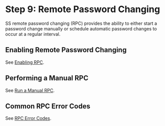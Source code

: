 [title]: # (9. Remote Password Changing)
[tags]: # (Remote Password Changing,RPC)
[priority]: # (1009)

# Step 9: Remote Password Changing

SS remote password changing (RPC) provides the ability to either start a password change manually or schedule automatic password changes to occur at a regular interval.

## Enabling Remote Password Changing

See [Enabling RPC](../../remote-password-changing/custom-password-changers/enabling-rpc/index.md).

## Performing a Manual RPC

See [Run a Manual RPC](../../remote-password-changing/custom-password-changers/running-a-manual-rpc/index.md).

## Common RPC Error Codes

See [RPC Error Codes](../../remote-password-changing/custom-password-changers/rpc-error-codes/index.md).
